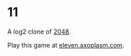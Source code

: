# 11

A log2 clone of [2048](https://github.com/gabrielecirulli/2048).

Play this game at [eleven.axoplasm.com](http://eleven.axoplasm.com).